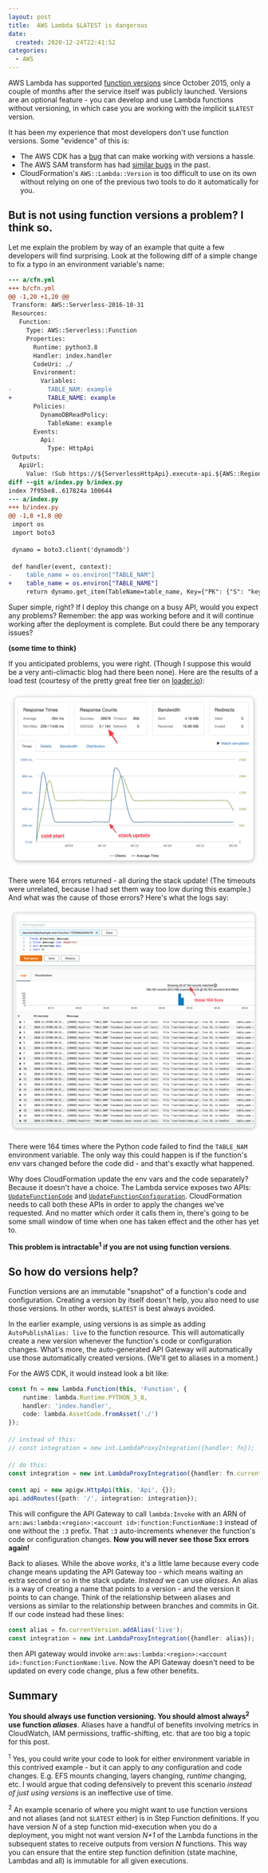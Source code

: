 ```yaml
---
layout: post
title:  AWS Lambda $LATEST is dangerous
date:
  created: 2020-12-24T22:41:52
categories:
  - AWS
---
```


<!-- more -->

AWS Lambda has supported [function versions][versioning] since October 2015, only
a couple of months after the service itself was publicly launched. Versions are
an optional feature - you can develop and use Lambda functions without versioning,
in which case you are working with the implicit `$LATEST` version. 

It has been my experience that most developers don't use function versions. Some
"evidence" of this is:

* The AWS CDK has a [bug][cdk-bug] that can make working with versions a hassle.
* The AWS SAM transform has had [similar bugs][sam-bug] in the past.
* CloudFormation's `AWS::Lambda::Version` is too difficult to use on its own
  without relying on one of the previous two tools to do it automatically for you.

## But is not using function versions a problem? I think so.

Let me explain the problem by way of an example that quite a few developers will
find surprising. Look at the following diff of a simple change to fix a typo in
an environment variable's name:

```diff
--- a/cfn.yml
+++ b/cfn.yml
@@ -1,20 +1,20 @@
 Transform: AWS::Serverless-2016-10-31
 Resources:
   Function:
     Type: AWS::Serverless::Function
     Properties:
       Runtime: python3.8
       Handler: index.handler
       CodeUri: ./
       Environment:
         Variables:
-          TABLE_NAM: example
+          TABLE_NAME: example
       Policies:
         DynamoDBReadPolicy:
           TableName: example
       Events:
         Api:
           Type: HttpApi
 Outputs:
   ApiUrl:
     Value: !Sub https://${ServerlessHttpApi}.execute-api.${AWS::Region}.amazonaws.com
diff --git a/index.py b/index.py
index 7f95be8..617824a 100644
--- a/index.py
+++ b/index.py
@@ -1,8 +1,8 @@
 import os
 import boto3
 
 dynamo = boto3.client('dynamodb')
 
 def handler(event, context):
-    table_name = os.environ["TABLE_NAM"]
+    table_name = os.environ["TABLE_NAME"]
     return dynamo.get_item(TableName=table_name, Key={"PK": {"S": "key"}})
```

Super simple, right? If I deploy this change on a busy API, would you expect any
problems? Remember: the app was working before and it will continue working after
the deployment is complete. But could there be any temporary issues?

**(some time to think)**

If you anticipated problems, you were right. (Though I suppose this would be a
very anti-climactic blog had there been none). Here are the results of a load
test (courtesy of the pretty great free tier on [loader.io][loader]):

![loader screenshot](/assets/2020-12-25-loader.png)

There were 164 errors returned - all during the stack update! (The timeouts were
unrelated, because I had set them way too low during this example.) And what was
the cause of those errors? Here's what the logs say:

![cloudwatch logs screenshot](/assets/2020-12-25-logs.png)

There were 164 times where the Python code failed to find the `TABLE_NAM` 
environment variable. The only way this could happen is if the function's env
vars changed before the code did - and that's exactly what happened.

Why does CloudFormation update the env vars and the code separately? Because it
doesn't have a choice. The Lambda service exposes two APIs: 
[`UpdateFunctionCode`][update-code] and [`UpdateFunctionConfiguration`][update-conf].
CloudFormation needs to call both these APIs in order to apply the changes we've
requested. And no matter which order it calls them in, there's going to be some
small window of time when one has taken effect and the other has yet to.

**This problem is intractable<sup>1</sup> if you are not using function versions**.

## So how do versions help?

Function versions are an immutable "snapshot" of a function's code and configuration.
Creating a version by itself doesn't help, you also need to _use_ those versions. In
other words, `$LATEST` is best always avoided. 

In the earlier example, using versions is as simple as adding `AutoPublishAlias: live`
to the function resource. This will automatically create a new version whenever
the function's code or configuration changes. What's more, the auto-generated
API Gateway will automatically use those automatically created versions. (We'll 
get to aliases in a moment.)

For the AWS CDK, it would instead look a bit like:

```typescript
const fn = new lambda.Function(this, 'Function', {
    runtime: lambda.Runtime.PYTHON_3_8,
    handler: 'index.handler',
    code: lambda.AssetCode.fromAsset('./')
});

// instead of this:
// const integration = new int.LambdaProxyIntegration({handler: fn});

// do this:
const integration = new int.LambdaProxyIntegration({handler: fn.currentVersion});

const api = new apigw.HttpApi(this, 'Api', {});
api.addRoutes({path: '/', integration: integration});
```

This will configure the API Gateway to call `lambda:Invoke` with an ARN of 
`arn:aws:lambda:<region>:<account id>:function:FunctionName:3` instead of one
without the `:3` prefix. That `:3` auto-increments whenever the function's code
or configuration changes. **Now you will never see those 5xx errors again!**

Back to aliases. While the above _works_, it's a little lame because every code
change means updating the API Gateway too - which means waiting an extra second
or so in the stack update. _Instead_ we can use _aliases_. An alias is a way of
creating a name that points to a version - and the version it points to can change.
Think of the relationship between aliases and versions as similar to the 
relationship between branches and commits in Git. If our code instead had these
lines:

```typescript
const alias = fn.currentVersion.addAlias('live');
const integration = new int.LambdaProxyIntegration({handler: alias});
```

then API gateway would invoke `arn:aws:lambda:<region>:<account id>:function:FunctionName:live`.
Now the API Gateway doesn't need to be updated on every code change, plus a few
other benefits.

## Summary

**You should always use function versioning. You should almost always<sup>2</sup> use function _aliases_**. 
Aliases have a handful of benefits involving metrics in CloudWatch, IAM 
permissions, traffic-shifting, etc. that are too big a topic for this post. 

<sup>1</sup> Yes, you could write your code to look for either environment variable in this
contrived example - but it can apply to _any_ configuration and code changes. E.g.
EFS mounts changing, layers changing, _runtime_ changing, etc. I would argue that
coding defensively to prevent this scenario _instead of just using versions_ is
an ineffective use of time.

<sup>2</sup> An example scenario of where you might want to use function versions
and not aliases (and not `$LATEST` either) is in Step Function definitions. If you
have version _N_ of a step function mid-execution when you do a deployment, you
might not want version _N+1_ of the Lambda functions in the subsequent states to
receive outputs from version _N_ functions. This way you can ensure that the entire
step function definition (state machine, Lambdas and all) is immutable for all given
executions.

[versioning]: https://docs.aws.amazon.com/lambda/latest/dg/configuration-versions.html
[cdk-bug]: https://github.com/aws/aws-cdk/issues/11537
[sam-bug]: https://github.com/aws/serverless-application-model/pull/1310
[loader]: https://loader.io
[update-code]: https://docs.aws.amazon.com/lambda/latest/dg/API_UpdateFunctionCode.html
[update-conf]: https://docs.aws.amazon.com/lambda/latest/dg/API_UpdateFunctionConfiguration.html
